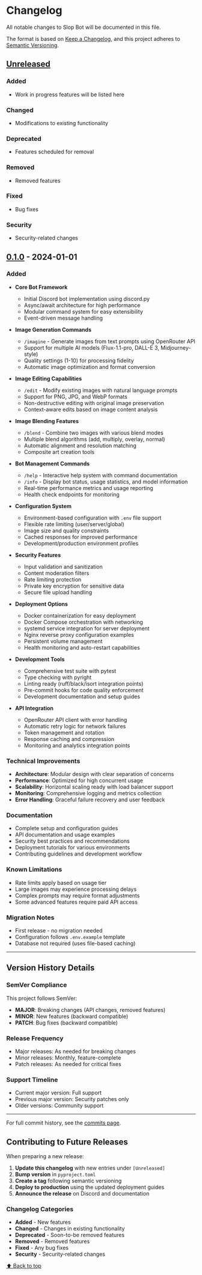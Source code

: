 # Changelog

All notable changes to Slop Bot will be documented in this file.

The format is based on [Keep a Changelog](https://keepachangelog.com/en/1.0.0/),
and this project adheres to [Semantic Versioning](https://semver.org/spec/v2.0.0.html).

## [Unreleased]

### Added
- Work in progress features will be listed here

### Changed
- Modifications to existing functionality

### Deprecated
- Features scheduled for removal

### Removed
- Removed features

### Fixed
- Bug fixes

### Security
- Security-related changes

## [0.1.0] - 2024-01-01

### Added
- **Core Bot Framework**
  - Initial Discord bot implementation using discord.py
  - Async/await architecture for high performance
  - Modular command system for easy extensibility
  - Event-driven message handling

- **Image Generation Commands**
  - `/imagine` - Generate images from text prompts using OpenRouter API
  - Support for multiple AI models (Flux-1.1-pro, DALL-E 3, Midjourney-style)
  - Quality settings (1-10) for processing fidelity
  - Automatic image optimization and format conversion

- **Image Editing Capabilities**
  - `/edit` - Modify existing images with natural language prompts
  - Support for PNG, JPG, and WebP formats
  - Non-destructive editing with original image preservation
  - Context-aware edits based on image content analysis

- **Image Blending Features**
  - `/blend` - Combine two images with various blend modes
  - Multiple blend algorithms (add, multiply, overlay, normal)
  - Automatic alignment and resolution matching
  - Composite art creation tools

- **Bot Management Commands**
  - `/help` - Interactive help system with command documentation
  - `/info` - Display bot status, usage statistics, and model information
  - Real-time performance metrics and usage reporting
  - Health check endpoints for monitoring

- **Configuration System**
  - Environment-based configuration with `.env` file support
  - Flexible rate limiting (user/server/global)
  - Image size and quality constraints
  - Cached responses for improved performance
  - Development/production environment profiles

- **Security Features**
  - Input validation and sanitization
  - Content moderation filters
  - Rate limiting protection
  - Private key encryption for sensitive data
  - Secure file upload handling

- **Deployment Options**
  - Docker containerization for easy deployment
  - Docker Compose orchestration with networking
  - systemd service integration for server deployment
  - Nginx reverse proxy configuration examples
  - Persistent volume management
  - Health monitoring and auto-restart capabilities

- **Development Tools**
  - Comprehensive test suite with pytest
  - Type checking with pyright
  - Linting ready (ruff/black/isort integration points)
  - Pre-commit hooks for code quality enforcement
  - Development documentation and setup guides

- **API Integration**
  - OpenRouter API client with error handling
  - Automatic retry logic for network failures
  - Token management and rotation
  - Response caching and compression
  - Monitoring and analytics integration points

### Technical Improvements
- **Architecture**: Modular design with clear separation of concerns
- **Performance**: Optimized for high concurrent usage
- **Scalability**: Horizontal scaling ready with load balancer support
- **Monitoring**: Comprehensive logging and metrics collection
- **Error Handling**: Graceful failure recovery and user feedback

### Documentation
- Complete setup and configuration guides
- API documentation and usage examples
- Security best practices and recommendations
- Deployment tutorials for various environments
- Contributing guidelines and development workflow

### Known Limitations
- Rate limits apply based on usage tier
- Large images may experience processing delays
- Complex prompts may require format adjustments
- Some advanced features require paid API access

### Migration Notes
- First release - no migration needed
- Configuration follows `.env.example` template
- Database not required (uses file-based caching)

---

## Version History Details

### SemVer Compliance
This project follows SemVer:
- **MAJOR**: Breaking changes (API changes, removed features)
- **MINOR**: New features (backward compatible)
- **PATCH**: Bug fixes (backward compatible)

### Release Frequency
- Major releases: As needed for breaking changes
- Minor releases: Monthly, feature-complete
- Patch releases: As needed for critical fixes

### Support Timeline
- Current major version: Full support
- Previous major version: Security patches only
- Older versions: Community support

---

[Unreleased]: https://github.com/your-org/slopbot/compare/v0.1.0...HEAD
[0.1.0]: https://github.com/your-org/slopbot/releases/tag/v0.1.0

For full commit history, see the [commits page](https://github.com/your-org/slopbot/commits/main).

## Contributing to Future Releases

When preparing a new release:

1. **Update this changelog** with new entries under `[Unreleased]`
2. **Bump version** in `pyproject.toml`
3. **Create a tag** following semantic versioning
4. **Deploy to production** using the updated deployment guides
5. **Announce the release** on Discord and documentation

### Changelog Categories
- **Added** - New features
- **Changed** - Changes in existing functionality
- **Deprecated** - Soon-to-be removed features
- **Removed** - Removed features
- **Fixed** - Any bug fixes
- **Security** - Security-related changes

[⬆ Back to top](#changelog)